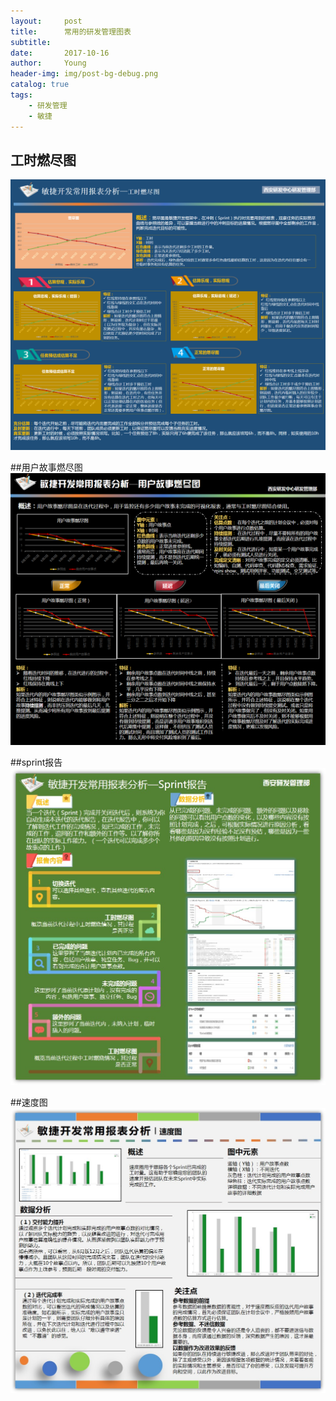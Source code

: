 ```yaml
---
layout:     post
title:      常用的研发管理图表
subtitle:   
date:       2017-10-16
author:     Young
header-img: img/post-bg-debug.png
catalog: true
tags:
    - 研发管理
    - 敏捷
---
```


## 工时燃尽图
![工时燃尽图](/img/in_post/agile_pic/agile_pic01_BurnDown.png)

##用户故事燃尽图
![用户故事燃尽图](/img/in_post/agile_pic/agile_pic02_UserStory.png)

##sprint报告
![sprint报告](/img/in_post/agile_pic/agile_pic03_SprintReport.png)

##速度图
![速度图](/img/in_post/agile_pic/agile_pic04_DevSpeed.png)
